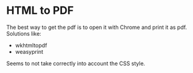 # HTML to PDF

The best way to get the pdf is to open it with Chrome and print it as pdf.
Solutions like:

* wkhtmltopdf
* weasyprint

Seems to not take correctly into account the CSS style.
